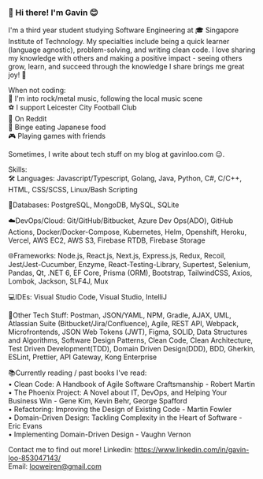 ### 👋 Hi there! I'm Gavin :blush:

I'm a third year student studying Software Engineering at 🎓 Singapore Institute of Technology. My specialties include being a quick learner (language agnostic), problem-solving, and writing clean code.  I love sharing my knowledge with others and making a positive impact - seeing others grow, learn, and succeed through the knowledge I share brings me great joy! 🌱

When not coding:<br/>
🎸 I'm into rock/metal music, following the local music scene<br/>
⚽ I support Leicester City Football Club<br/>
📱 On Reddit<br/>
🍣 Binge eating Japanese food<br/>
🎮 Playing games with friends<br/>

Sometimes, I write about tech stuff on my blog at gavinloo.com 😉.

Skills:<br/>
🛠 Languages: Javascript/Typescript, Golang, Java, Python, C#, C/C++, HTML, CSS/SCSS, Linux/Bash Scripting

💾Databases: PostgreSQL, MongoDB, MySQL, SQLite

☁️DevOps/Cloud: Git/GitHub/Bitbucket, Azure Dev Ops(ADO), GitHub Actions, Docker/Docker-Compose, Kubernetes, Helm, Openshift, Heroku, Vercel, AWS EC2, AWS S3, Firebase RTDB, Firebase Storage

🌐Frameworks: Node.js, React.js, Next.js, Express.js, Redux, Recoil, Jest/Jest-Cucumber, Enzyme, React-Testing-Library, Supertest, Selenium, Pandas, Qt, .NET 6, EF Core, Prisma (ORM), Bootstrap, TailwindCSS, Axios, Lombok, Jackson, SLF4J, Mux

💻IDEs: Visual Studio Code, Visual Studio, IntelliJ

🔧Other Tech Stuff: Postman, JSON/YAML, NPM, Gradle, AJAX, UML, Atlassian Suite (Bitbucket/Jira/Confluence), Agile, REST API, Webpack, Microfrontends, JSON Web Tokens (JWT), Figma, SOLID, Data Structures and Algorithms, Software Design Patterns, Clean Code, Clean Architecture, Test Driven Development(TDD), Domain Driven Design(DDD), BDD, Gherkin, ESLint, Prettier, API Gateway, Kong Enterprise

📚Currently reading / past books I've read:<br/>
• Clean Code: A Handbook of Agile Software Craftsmanship - Robert Martin<br/>
• The Phoenix Project: A Novel about IT, DevOps, and Helping Your Business Win - Gene Kim, Kevin Behr, George Spafford<br/>
• Refactoring: Improving the Design of Existing Code - Martin Fowler<br/>
• Domain-Driven Design: Tackling Complexity in the Heart of Software - Eric Evans<br/>
• Implementing Domain-Driven Design - Vaughn Vernon<br/>

Contact me to find out more!
Linkedin: https://www.linkedin.com/in/gavin-loo-853047143/ <br>
Email: looweiren@gmail.com
